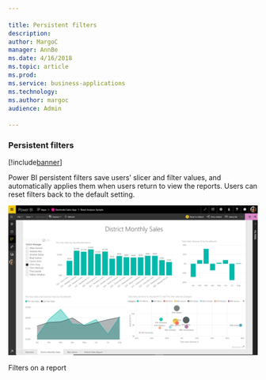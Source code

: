 ```yaml
---

title: Persistent filters
description: 
author: MargoC
manager: AnnBe
ms.date: 4/16/2018
ms.topic: article
ms.prod: 
ms.service: business-applications
ms.technology: 
ms.author: margoc
audience: Admin

---
```

### Persistent filters

[!include[banner](../../includes/banner.md)]




Power BI persistent filters save users’ slicer and filter values, and
automatically applies them when users return to view the reports. Users can
reset filters back to the default setting.

![A screenshot showing filters on a report](media/persistent-filters-1.png "A screenshot showing filters on a report")

Filters on a report


